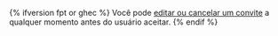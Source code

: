 {% ifversion fpt or ghec %}
Você pode [editar ou cancelar um convite](/articles/canceling-or-editing-an-invitation-to-join-your-organization) a qualquer momento antes do usuário aceitar.
{% endif %}
